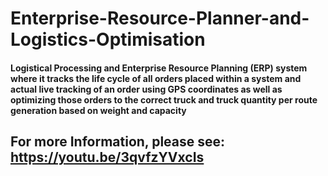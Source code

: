 # Enterprise-Resource-Planner-and-Logistics-Optimisation
#### Logistical Processing and Enterprise Resource Planning (ERP) system where it tracks the life cycle of all orders placed within a system and actual live tracking of an order using GPS coordinates as well as optimizing those orders to the correct truck and truck quantity per route generation based on weight and capacity
## For more Information, please see: https://youtu.be/3qvfzYVxcIs
